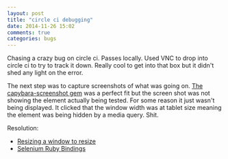 ```yaml
---
layout: post
title: "circle ci debugging"
date: 2014-11-26 15:02
comments: true
categories: bugs
---
```


Chasing a crazy bug on circle ci. Passes locally. Used VNC to drop into circle ci to try to track it down. Really cool to get into that box but it didn't shed any light on the error.

The next step was to capture screenshots of what was going on. [The capybara-screenshot gem](https://github.com/mattheworiordan/capybara-screenshot) was a perfect fit but the screen shot was not showing the element actually being tested. For some reason it just wasn't being displayed. It clicked that the window width was at tablet size meaning the element was being hidden by a media query. Shit.

Resolution:

  - [Resizing a window to resize](http://yizeng.me/2014/02/23/how-to-get-window-size-resize-or-maximize-window-using-selenium-webdriver/#ruby-example)
  - [Selenium Ruby Bindings](https://code.google.com/p/selenium/wiki/RubyBindings)

